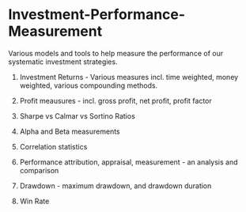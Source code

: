 # Investment-Performance-Measurement

Various models and tools to help measure the performance of our systematic investment strategies.

1. Investment Returns - Various measures incl. time weighted, money weighted, various compounding methods.


3. Profit meausures - incl. gross profit, net profit, profit factor
4. Sharpe vs Calmar vs Sortino Ratios
5. Alpha and Beta measurements
6. Correlation statistics
7. Performance attribution, appraisal, measurement - an analysis and comparison
8. Drawdown - maximum drawdown, and drawdown duration
9. Win Rate
